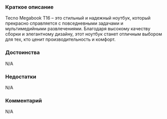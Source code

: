 ### **Краткое описание**
Tecno Megabook T16 – это стильный и надежный ноутбук, который прекрасно справляется с повседневными задачами и мультимедийными развлечениями. Благодаря высокому качеству сборки и элегантному дизайну, этот ноутбук станет отличным выбором для тех, кто ценит производительность и комфорт.

### **Достоинства**
N/A

### **Недостатки**
N/A

### **Комментарий**
N/A
